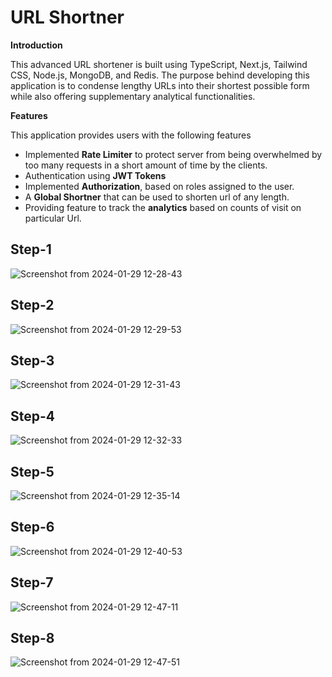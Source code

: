 # URL Shortner

**Introduction**  

This advanced URL shortener is built using TypeScript, Next.js, Tailwind CSS, Node.js, MongoDB, and Redis. The purpose behind developing this application is to condense lengthy URLs into their shortest possible form while also offering supplementary analytical functionalities.

**Features**  

This application provides users with the following features  

- Implemented **Rate Limiter** to protect server from being overwhelmed by too many requests in a short amount of time by the clients.
- Authentication using **JWT Tokens**  
- Implemented **Authorization**, based on roles assigned to the user. 
- A **Global Shortner** that can be used to shorten url of any length.
- Providing feature to track the **analytics** based on counts of visit on particular Url.

## Step-1

![Screenshot from 2024-01-29 12-28-43](https://github.com/DikshakAdhikari/Blogging-Application/assets/69723589/3f5f0fe5-d910-4659-a1a3-819a7d40ee84)

## Step-2

![Screenshot from 2024-01-29 12-29-53](https://github.com/DikshakAdhikari/Blogging-Application/assets/69723589/5a945d1d-af23-4937-ab84-c57c2e2d7102)

## Step-3

![Screenshot from 2024-01-29 12-31-43](https://github.com/DikshakAdhikari/Blogging-Application/assets/69723589/d970703d-b167-4e5d-af42-1f8cdc0fed11)

## Step-4

![Screenshot from 2024-01-29 12-32-33](https://github.com/DikshakAdhikari/Blogging-Application/assets/69723589/8c517edb-0581-465e-8958-d002c2a19195)

## Step-5

![Screenshot from 2024-01-29 12-35-14](https://github.com/DikshakAdhikari/Blogging-Application/assets/69723589/ad0f41dd-7e59-4788-827b-0e62a5cb90b1)

## Step-6

![Screenshot from 2024-01-29 12-40-53](https://github.com/DikshakAdhikari/Blogging-Application/assets/69723589/5bba3746-2af9-4f24-8ffc-7774a02f261f)

## Step-7

![Screenshot from 2024-01-29 12-47-11](https://github.com/DikshakAdhikari/Blogging-Application/assets/69723589/7947fd92-d6ce-4400-86b4-9139b5b2dcca)

## Step-8

![Screenshot from 2024-01-29 12-47-51](https://github.com/DikshakAdhikari/Blogging-Application/assets/69723589/5f6ca73f-206a-4edf-aa72-5bbe3fe4b84d)


